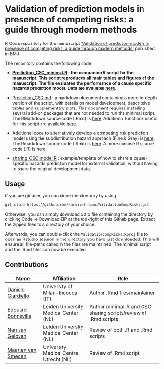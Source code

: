 # Validation of prediction models in presence of competing risks: a guide through modern methods

R Code repository for the manuscript ['Validation of prediction models in presence of competing risks: a guide through modern methods'](https://www.bmj.com/content/377/bmj-2021-069249) published in BMJ.

The repository contains the following code:


+ **[Prediction_CSC_minimal.R](Prediction_CSC_minimal.R) : the companion R script for the manuscript. This script reproduces all main tables and figures of the manuscript. The file evaluates the performance of a cause specific hazards prediction model. Data are available [here](https://github.com/survival-lumc/ValidationCompRisks/tree/main/Data).**

+ [Prediction_CSC.md](Prediction_CSC.md) : a markdown document containing a more in-depth version of the script, with details on model development, descriptive tables and supplementary plots. This document requires installing several add-on packages that are not needed to run the minimal script. The RMarkdown source code (.Rmd) is [here](https://github.com/survival-lumc/ValidationCompRisks/blob/main/Prediction_CSC.Rmd). Additional functions useful for this script are available [here](https://github.com/survival-lumc/ValidationCompRisks/tree/main/R). 


+	Additional code to alternatively develop a competing risk prediction model using the subdistribution hazard approach (Fine & Gray) is [here](https://github.com/survival-lumc/ValidationCompRisks/blob/main/Development_SDH.md). The Rmarkdown source code (.Rmd) is [here](https://github.com/survival-lumc/ValidationCompRisks/blob/main/Development_SDH.Rmd). A more concise R source code (.R) is [here](https://github.com/survival-lumc/ValidationCompRisks/blob/main/Development_SDH_minimal.R).

+ [sharing_CSC_model.R](sharing_CSC_model.R) : example/template of how to share a cause-specific hazards prediction model for external validation, without having to share the original development data.


## Usage

If you are git user, you can clone the directory by using

```bash
git clone https://github.com/survival-lumc/ValidationCompRisks.git
```

Otherwise, you can simply download a zip file containing the directory by clicking Code -> Download ZIP at the top-right of this Github page. Extract the zipped files to a directory of your choice.

Afterwards, you can double-click the `ValidationCompRisks.Rproj` file to open an Rstudio session in the directory you have just downloaded. This will ensure all file-paths called in the files are maintained. The minimal script and the .Rmd files can now be executed.

## Contributions

| Name                                                         | Affiliation                           | Role                                            |
| ------------------------------------------------------------ | ------------------------------------- | ----------------------------------------------- |
| [Daniele Giardiello](https://github.com/danielegiardiello/)  | University of Milan-Bicocca (IT) | Author .Rmd files/maintainer                    |
| [Edouard Bonneville](https://www.linkedin.com/in/edbonneville/?originalSubdomain=nl) | Leiden University Medical Center (NL) | Author minimal .R and CSC sharing scripts/review of .Rmd scripts |
| [Nan van Geloven](https://www.universiteitleiden.nl/medewerkers/nan-van-geloven#tab-1) | Leiden University Medical Center (NL) | Review of both .R and .Rmd scripts              |
| [Maarten van Smeden](https://www.umcutrecht.nl/en/research/researchers/van-smeden-maarten-m) | University Medical Centre Utrecht (NL) |Review of .Rmd script     |

